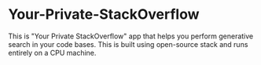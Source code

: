 # Your-Private-StackOverflow
This is "Your Private StackOverflow" app that helps you perform generative search in your code bases. This is built using open-source stack and runs entirely on a CPU machine.
